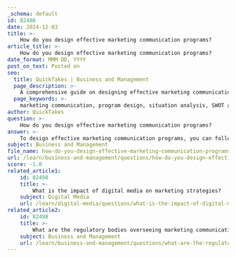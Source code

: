 ```yaml
---
_schema: default
id: 82486
date: 2024-12-03
title: >-
    How do you design effective marketing communication programs?
article_title: >-
    How do you design effective marketing communication programs?
date_format: MMM DD, YYYY
post_on_text: Posted on
seo:
  title: QuickTakes | Business and Management
  page_description: >-
    A comprehensive guide on designing effective marketing communication programs, including steps for situation analysis, defining objectives, understanding the audience, selecting media channels, crafting key messages, and evaluation methods.
  page_keywords: >-
    marketing communication, program design, situation analysis, SWOT analysis, PEST analysis, define objectives, S.M.A.R.T. goals, target audience, media channels, integrated marketing communications, key messages, implementation timetable, monitor results, evaluate performance, adjust strategy
author: QuickTakes
question: >-
    How do you design effective marketing communication programs?
answer: >-
    To design effective marketing communication programs, you can follow a structured approach that encompasses several key steps. Here’s a comprehensive guide based on the gathered information:\n\n1. **Perform a Situation Analysis**: Begin by analyzing your current communications materials and overall marketing strategy. This includes conducting a SWOT analysis (Strengths, Weaknesses, Opportunities, Threats) and a PEST analysis (Political, Economic, Social, Technological) to understand both internal and external factors affecting your business.\n\n2. **Define Objectives and Goals**: Clearly outline what you want to achieve with your marketing communication program. Use the S.M.A.R.T. criteria (Specific, Measurable, Achievable, Relevant, Time-bound) to set your objectives. For example, you might aim to increase brand awareness by a certain percentage within a specific timeframe.\n\n3. **Understand Your Audience**: Identify and profile your target audience. This involves understanding their demographics, preferences, and behaviors. Creating customer personas can help tailor your messaging and strategies to resonate with your audience effectively.\n\n4. **Choose Media Channels**: Based on your audience analysis, decide which media channels will be most effective for reaching your target market. This could include digital platforms, social media, traditional media, or a combination of various channels. An integrated marketing communications (IMC) strategy ensures a cohesive message across all chosen channels.\n\n5. **Develop Key Messages**: Craft clear and compelling messages that align with your objectives and resonate with your audience. Your messaging should communicate the benefits of your product or service and create an emotional connection with your audience.\n\n6. **Create a Timetable for Implementation**: Develop a timeline for your marketing communication activities. This should include key milestones and deadlines for each phase of your campaign, ensuring that all team members are aligned and aware of their responsibilities.\n\n7. **Monitor and Evaluate Results**: After implementing your marketing communication program, continuously monitor its effectiveness. Use metrics and analytics to evaluate performance against your objectives. This could involve tracking engagement rates, conversion rates, and overall return on investment (ROI).\n\n8. **Adjust and Optimize**: Based on the evaluation results, be prepared to make adjustments to your strategy. This iterative process allows you to refine your approach and improve the effectiveness of your marketing communications over time.\n\nBy following these steps, you can create a robust marketing communication program that not only aligns with your business objectives but also effectively engages your target audience across multiple channels.
subject: Business and Management
file_name: how-do-you-design-effective-marketing-communication-programs.md
url: /learn/business-and-management/questions/how-do-you-design-effective-marketing-communication-programs
score: -1.0
related_article1:
    id: 82490
    title: >-
        What is the impact of digital media on marketing strategies?
    subject: Digital Media
    url: /learn/digital-media/questions/what-is-the-impact-of-digital-media-on-marketing-strategies
related_article2:
    id: 82498
    title: >-
        What are the regulatory bodies overseeing marketing communications?
    subject: Business and Management
    url: /learn/business-and-management/questions/what-are-the-regulatory-bodies-overseeing-marketing-communications
---
```


&nbsp;